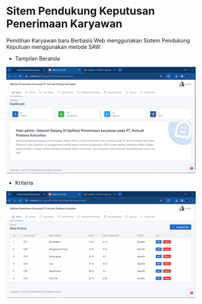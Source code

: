 # Sitem Pendukung Keputusan Penerimaan Karyawan

Pemilihan Karyawan baru Berbasis Web menggunakan Sistem Pendukung Keputuan menggunakan metode SAW

- Tampilan Beranda

![Hasil Screenshot](<./hasil/Screenshot (46).png>)

- Kriteria

![Hasil Screenshot](<./hasil/Screenshot (47).png>)
